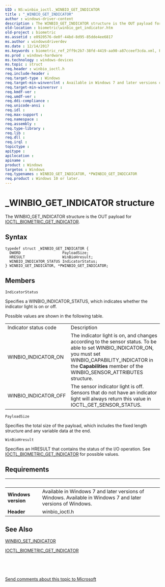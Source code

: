 ```yaml
---
UID : NS:winbio_ioctl._WINBIO_GET_INDICATOR
title : "_WINBIO_GET_INDICATOR"
author : windows-driver-content
description : The WINBIO_GET_INDICATOR structure is the OUT payload for IOCTL_BIOMETRIC_GET_INDICATOR.
old-location : biometric\winbio_get_indicator.htm
old-project : biometric
ms.assetid : e0920576-de0f-44bd-8d95-85dde4ee6817
ms.author : windowsdriverdev
ms.date : 12/14/2017
ms.keywords : biometric_ref_2ff9c2b7-38fd-4419-aa90-a87cceef3cda.xml, PWINBIO_GET_INDICATOR, *PWINBIO_GET_INDICATOR, WINBIO_GET_INDICATOR, PWINBIO_GET_INDICATOR structure pointer [Biometric Devices], winbio_ioctl/WINBIO_GET_INDICATOR, WINBIO_GET_INDICATOR structure [Biometric Devices], winbio_ioctl/PWINBIO_GET_INDICATOR, biometric.winbio_get_indicator, _WINBIO_GET_INDICATOR
ms.prod : windows-hardware
ms.technology : windows-devices
ms.topic : struct
req.header : winbio_ioctl.h
req.include-header : 
req.target-type : Windows
req.target-min-winverclnt : Available in Windows 7 and later versions of Windows.
req.target-min-winversvr : 
req.kmdf-ver : 
req.umdf-ver : 
req.ddi-compliance : 
req.unicode-ansi : 
req.idl : 
req.max-support : 
req.namespace : 
req.assembly : 
req.type-library : 
req.lib : 
req.dll : 
req.irql : 
topictype : 
apitype : 
apilocation : 
apiname : 
product : Windows
targetos : Windows
req.typenames : WINBIO_GET_INDICATOR, *PWINBIO_GET_INDICATOR
req.product : Windows 10 or later.
---
```


# _WINBIO_GET_INDICATOR structure
The WINBIO_GET_INDICATOR structure is the OUT payload for <a href="..\winbio_ioctl\ni-winbio_ioctl-ioctl_biometric_get_indicator.md">IOCTL_BIOMETRIC_GET_INDICATOR</a>.

## Syntax
````
typedef struct _WINBIO_GET_INDICATOR {
  DWORD                   PayloadSize;
  HRESULT                 WinBioHresult;
  WINBIO_INDICATOR_STATUS IndicatorStatus;
} WINBIO_GET_INDICATOR, *PWINBIO_GET_INDICATOR;
````

## Members


`IndicatorStatus`

Specifies a WINBIO_INDICATOR_STATUS, which indicates whether the indicator light is on or off.

 Possible values are shown in the following table. 
<table>
<tr>
<td>
Indicator status code

</td>
<td>
Description

</td>
</tr>
<tr>
<td>
WINBIO_INDICATOR_ON

</td>
<td>
The indicator light is on, and changes according to the sensor status.  To be able to set WINBIO_INDICATOR_ON, you must set WINBIO_CAPABILITY_INDICATOR in the <b>Capabilities</b> member of the WINBIO_SENSOR_ATTRIBUTES structure.

</td>
</tr>
<tr>
<td>
WINBIO_INDICATOR_OFF

</td>
<td>
The sensor indicator light is off.  Sensors that do not have an indicator light will always return this value in IOCTL_GET_SENSOR_STATUS. 

</td>
</tr>
</table>

`PayloadSize`

Specifies the total size of the payload, which includes the fixed length structure and any variable data at the end.

`WinBioHresult`

Specifies an HRESULT that contains the status of the I/O operation. See <a href="..\winbio_ioctl\ni-winbio_ioctl-ioctl_biometric_get_indicator.md">IOCTL_BIOMETRIC_GET_INDICATOR</a> for possible values.


## Requirements
| &nbsp; | &nbsp; |
| ---- |:---- |
| **Windows version** | Available in Windows 7 and later versions of Windows. Available in Windows 7 and later versions of Windows. |
| **Header** | winbio_ioctl.h |

## See Also

<a href="..\winbio_ioctl\ns-winbio_ioctl-_winbio_set_indicator.md">WINBIO_SET_INDICATOR</a>

<a href="..\winbio_ioctl\ni-winbio_ioctl-ioctl_biometric_get_indicator.md">IOCTL_BIOMETRIC_GET_INDICATOR</a>

 

 

<a href="mailto:wsddocfb@microsoft.com?subject=Documentation%20feedback [biometric\biometric]:%20WINBIO_GET_INDICATOR structure%20 RELEASE:%20(12/14/2017)&amp;body=%0A%0APRIVACY STATEMENT%0A%0AWe use your feedback to improve the documentation. We don't use your email address for any other purpose, and we'll remove your email address from our system after the issue that you're reporting is fixed. While we're working to fix this issue, we might send you an email message to ask for more info. Later, we might also send you an email message to let you know that we've addressed your feedback.%0A%0AFor more info about Microsoft's privacy policy, see http://privacy.microsoft.com/en-us/default.aspx." title="Send comments about this topic to Microsoft">Send comments about this topic to Microsoft</a>